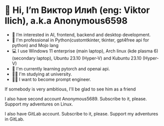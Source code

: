 # 👋 Hi, I’m Виктор Илић (eng: Viktor Ilich), a.k.a Anonymous6598
- 👀 I’m interested in AI, frontend, backend and desktop development.
- 🦾 I'm professional in Python(customtkinter, tkinter, gpt4free api for python) and Mojo lang
- 💻 I use Windows 11 enterprise (main laptop), Arch linux (kde plasma 6) (secondary laptop), Ubuntu 23.10 (Hyper-V) and Kubuntu 23.10 (Hyper-V)
- 📝 I'm currently learning pytorch and openai api.
- 🧑‍🎓 I'm studying at university.
- 🧑‍💻 I want to become prompt engineer.

If somebody is very ambitious, I'll be glad to see him as a friend

I also have second account Anonymous5689. Subscribe to it, please. Support my adventures on Linux.

I also have GitLab account. Subscribe to it, please. Support my adventures in GitLab.
